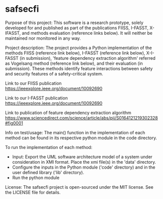 # safsecfi
Purpose of this project:
This software is a research prototype, solely developed for and published as part of the publications FIISS, I-FASST, X-IFASST, and methods evaluation (reference links below). It will neither be maintained nor monitored in any way.

Project description:
The project provides a Python implementation of the methods FIISS (reference link below), I-FASST (reference link below), X-I-FASST (in submission), 'feature dependency extraction algorithm' referred as Vogelsang method (reference link below), and their evaluation (in submission). These methods identify feature interactions between safety and security features of a safety-critical system.

Link to our FIISS publication https://ieeexplore.ieee.org/document/10092690

Link to our I-FASST publication https://ieeexplore.ieee.org/document/10092690

Link to publication of feature dependency extraction algorithm  https://www.sciencedirect.com/science/article/abs/pii/S0164121219302328#fig0001

Info on test/usage:
The main() function in the implementation of each method can be found in its respective python module in the code directory.

To run the implementation of each method:
- Input: Export the UML software architecture model of a system under consideration in XMI format. Place the xmi file(s) in the 'data' directory.
- Configure the inputs in the Python module ('code' directory) and in the user defined library ('lib' directory).
- Run the python module

License:
The safsecfi project is open-sourced under the MIT license. See the LICENSE file for details.
